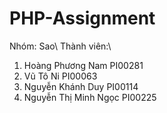 # PHP-Assignment

Nhóm: Sao\\
Thành viên:\\
1.	Hoàng Phương Nam	    PI00281
2.	Vũ Tô Ni	            PI00063
3.	Nguyễn Khánh Duy	    PI00114
4.	Nguyễn Thị Minh Ngọc	PI00225
